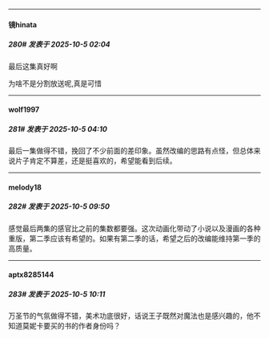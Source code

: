 ﻿
*****

####  镜hinata  
##### 280#       发表于 2025-10-5 02:04

最后这集真好啊

为啥不是分割放送呢,真是可惜


*****

####  wolf1997  
##### 281#       发表于 2025-10-5 04:10

最后一集做得不错，挽回了不少前面的差印象。虽然改编的思路有点怪，但总体来说片子肯定不算差，还是挺喜欢的，希望能看到后续。


*****

####  melody18  
##### 282#       发表于 2025-10-5 09:50

感觉最后两集的感官比之前的集数都要强。这次动画化带动了小说以及漫画的各种重版，第二季应该有希望的。如果有第二季的话，希望之后的改编能维持第一季的高质量。


*****

####  aptx8285144  
##### 283#       发表于 2025-10-5 10:11

万圣节的气氛做得不错，美术功底很好，话说王子既然对魔法也是感兴趣的，他不知道莫妮卡要买的书的作者身份吗？

